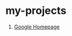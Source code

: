 # my-projects

1. [Google Homepage](https://raw.githack.com/evdotjs/my-projects/master/google-homepage/index.html)
